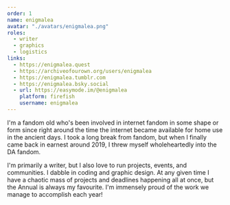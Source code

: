 ```yaml
---
order: 1
name: enigmalea
avatar: "./avatars/enigmalea.png"
roles:
  - writer
  - graphics
  - logistics
links:
  - https://enigmalea.quest
  - https://archiveofourown.org/users/enigmalea
  - https://enigmalea.tumblr.com
  - https://enigmalea.bsky.social
  - url: https://easymode.im/@enigmalea
    platform: firefish
    username: enigmalea
---
```


I'm a fandom old who's been involved in internet fandom in some shape or form
since right around the time the internet became available for home use in the
ancient days. I took a long break from fandom, but when I finally came back in
earnest around 2019, I threw myself wholeheartedly into the DA fandom.

I'm primarily a writer, but I also love to run projects, events, and
communities. I dabble in coding and graphic design. At any given time I have a
chaotic mass of projects and deadlines happening all at once, but the Annual is
always my favourite. I'm immensely proud of the work we manage to accomplish
each year!
